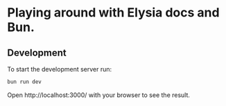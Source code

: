 # Playing around with Elysia docs and Bun.

## Development
To start the development server run:
```bash
bun run dev
```

Open http://localhost:3000/ with your browser to see the result.
